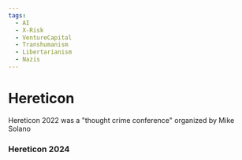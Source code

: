 ```yaml
---
tags:
  - AI
  - X-Risk
  - VentureCapital
  - Transhumanism
  - Libertarianism
  - Nazis
---
```

# Hereticon

Hereticon 2022 was a "thought crime conference" organized by Mike Solano

### Hereticon 2024


